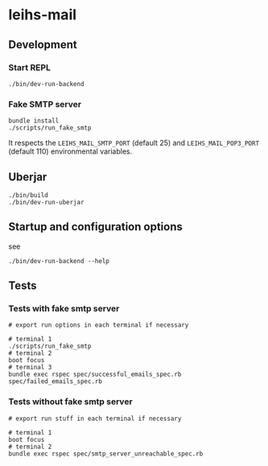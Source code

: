 # leihs-mail

## Development

### Start REPL

    ./bin/dev-run-backend

### Fake SMTP server

```
bundle install
./scripts/run_fake_smtp
```

It respects the `LEIHS_MAIL_SMTP_PORT` (default 25) and `LEIHS_MAIL_POP3_PORT` (default 110) environmental variables.

## Uberjar

```
./bin/build
./bin/dev-run-uberjar

```

## Startup and configuration options

see

    ./bin/dev-run-backend --help


## Tests

### Tests with fake smtp server

```shell
# export run options in each terminal if necessary

# terminal 1
./scripts/run_fake_smtp
# terminal 2
boot focus
# terminal 3
bundle exec rspec spec/successful_emails_spec.rb spec/failed_emails_spec.rb
```

### Tests without fake smtp server

```shell
# export run stuff in each terminal if necessary

# terminal 1
boot focus
# terminal 2
bundle exec rspec spec/smtp_server_unreachable_spec.rb
```
